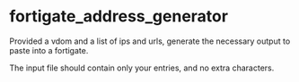 # fortigate_address_generator

Provided a vdom and a list of ips and urls, generate the necessary output to paste into a fortigate. 

The input file should contain only your entries, and no extra characters.
